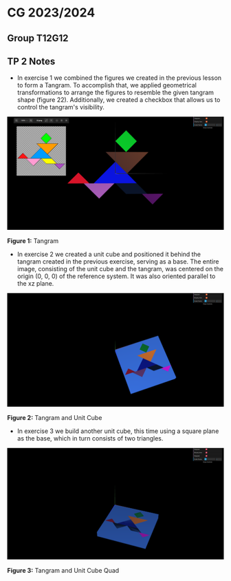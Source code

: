 # CG 2023/2024

## Group T12G12

## TP 2 Notes

- In exercise 1 we combined the figures we created in the previous lesson to form a Tangram. To accomplish that, we applied geometrical transformations to arrange the figures to resemble the given tangram shape (figure 22). Additionally, we created a checkbox that allows us to control the tangram's visibility.

![Screenshot 1](screenshots/CG-t12g12-tp2-1.png)

**Figure 1:** Tangram

- In exercise 2 we created a unit cube and positioned it behind the tangram created in the previous exercise, serving as a base. The entire image, consisting of the unit cube and the tangram, was centered on the origin (0, 0, 0) of the reference system. It was also oriented parallel to the xz plane.
    

![Screenshot 2](screenshots/CG-t12g12-tp2-2.png)

**Figure 2:** Tangram and Unit Cube

- In exercise 3 we build another unit cube, this time using a square plane as the base, which in turn consists of two triangles.

![Screenshot 3](screenshots/CG-t12g12-tp2-3.png)

**Figure 3:** Tangram and Unit Cube Quad
